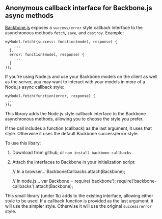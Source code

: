 ## Anonymous callback interface for Backbone.js async methods

[Backbone.js](http://documentcloud.github.com/backbone>Backbone.js) exposes a ```success/error``` style callback interface to the asynchronous methods ```fetch```, ```save```, and ```destroy```.  Example:

    myModel.fetch({success: function(model, response) {
        ...
      },
      error: function(model, response) {
        ...
      }
    });

If you're using Node.js and use your Backbone models on the client as well as the server,
you may want to interact with your models in more of a Node.js async callback style:

    myModel.fetch(function(error, response) {
     ...
    });

This library adds the Node.js style callback interface to the Backbone asynchronous methods, allowing you to choose the style you prefer.

If the call includes a function (callback) as the last argument, it uses that style.  Otherwise it uses the default Backbone success/error style.

To use this libary:

1) Download from github, or ```npm install backbone-callbacks```

2) Attach the interfaces to Backbone in your initialization script:

    // In a browser...
    BackboneCallbacks.attach(Backbone);

    // In node.js...
    var Backbone = require('backbone');
    require('backbone-callbacks').attach(Backbone);

This small library (under 1k) adds to the existing interface, allowing either style to be used.  If a callback function is provided as the last argument, it will use the simpler style.  Otherwise it will use the original ```success/error``` style.
